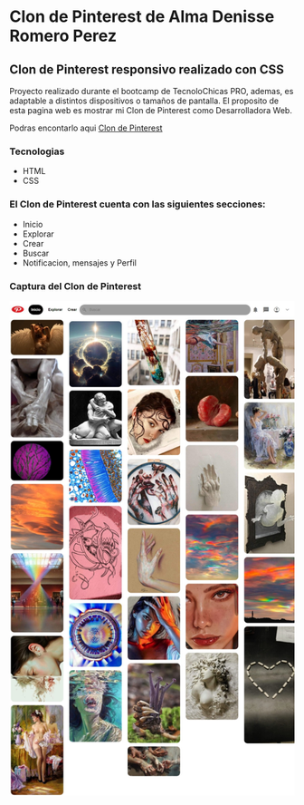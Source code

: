 # Clon de Pinterest de Alma Denisse Romero Perez 
## Clon de Pinterest responsivo realizado con CSS

Proyecto realizado durante el bootcamp de TecnoloChicas PRO, ademas, es adaptable a distintos dispositivos o tamaños de pantalla.
El proposito de esta pagina web es mostrar mi Clon de Pinterest como Desarrolladora Web.

 Podras encontarlo aqui [Clon de Pinterest](https://pinteres-clone-henna.vercel.app)

### Tecnologias

* HTML
* CSS

### El Clon de Pinterest cuenta con las siguientes secciones:

* Inicio
* Explorar
* Crear
* Buscar
* Notificacion, mensajes y Perfil

### Captura del Clon de Pinterest
![Captura del Clon de Pinterest](/imagenes/Captura%20de%20pantalla_ClonPinterest.jpeg)